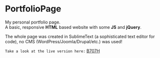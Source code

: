 # PortfolioPage

My personal portfolio page.  
A basic, responsive **HTML** based website with some **JS** and **jQuery**.

The whole page was created in SublimeText (a sophisticated text editor for code), no CMS (WordPress/Joomla/Drupal/etc.) was used!

`Take a look at the live version here:` [B707H](https://www.b707h.com)
